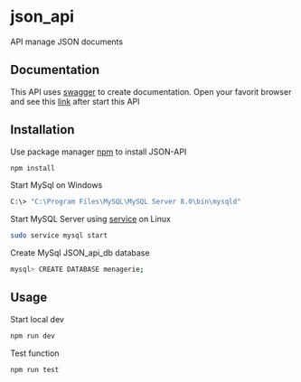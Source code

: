 # json_api

API manage JSON documents

## Documentation

This API uses [swagger](https://swagger.io/docs/) to create documentation.
Open your favorit browser and see this [link](http://localhost:8080/api/documentation) after start this API

## Installation

Use package manager [npm](https://www.npmjs.com/get-npm) to install JSON-API

```bash
npm install
```

Start MySql on Windows

```bash
C:\> "C:\Program Files\MySQL\MySQL Server 8.0\bin\mysqld"
```

Start MySQL Server using [service](https://linux.die.net/man/8/service) on Linux

```bash
sudo service mysql start
```

Create MySql JSON_api_db database

```bash
mysql> CREATE DATABASE menagerie;
```

## Usage

Start local dev

```bash
npm run dev
```

Test function

```bash
npm run test
```
